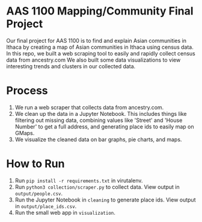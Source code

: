 # AAS 1100 Mapping/Community Final Project

Our final project for AAS 1100 is to find and explain Asian communities in Ithaca by creating a map of Asian communities in Ithaca using census data. In this repo, we built a web scraping tool to easily and rapidly collect census data from ancestry.com We also built some data visualizations to view interesting trends and clusters in our collected data.

# Process
1. We run a web scraper that collects data from ancestry.com.
2. We clean up the data in a Jupyter Notebook. This includes things like filtering out missing data, combining values like 'Street' and 'House Number' to get a full address, and generating place ids to easily map on GMaps.
3. We visualize the cleaned data on bar graphs, pie charts, and maps.

# How to Run
1. Run `pip install -r requirements.txt` in virutalenv.
2. Run `python3 collection/scraper.py` to collect data. View output in `output/people.csv`.
3. Run the Jupyter Notebook in `cleaning` to generate place ids. View output in `output/place_ids.csv`.
4. Run the small web app in `visualization`.
